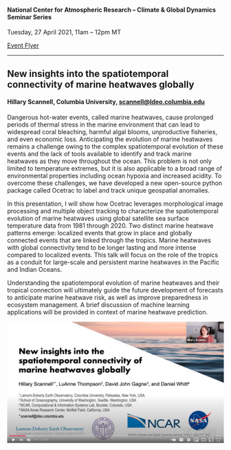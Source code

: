 #### National Center for Atmospheric Research – Climate & Global Dynamics Seminar Series

Tuesday, 27 April 2021, 11am – 12pm MT

[Event Flyer](https://www.cgd.ucar.edu/events/seminars/2020-21/cgd-seminar-h-scannell.pdf)

***
## New insights into the spatiotemporal connectivity of marine heatwaves globally
#### Hillary Scannell, Columbia University, scannell@ldeo.columbia.edu

Dangerous hot-water events, called marine heatwaves, cause prolonged periods of thermal stress in the marine environment that can lead to widespread coral bleaching, harmful algal blooms, unproductive fisheries, and even economic loss. Anticipating the evolution of marine heatwaves remains a challenge owing to the complex spatiotemporal evolution of these events and the lack of tools available to identify and track marine heatwaves as they move throughout the ocean. This problem is not only limited to temperature extremes, but it is also applicable to a broad range of environmental properties including ocean hypoxia and increased acidity. To overcome these challenges, we have developed a new open-source python package called Ocetrac to label and track unique geospatial anomalies.
 
In this presentation, I will show how Ocetrac leverages morphological image processing and multiple object tracking to characterize the spatiotemporal evolution of marine heatwaves using global satellite sea surface temperature data from 1981 through 2020. Two distinct marine heatwave patterns emerge: localized events that grow in place and globally connected events that are linked through the tropics. Marine heatwaves with global connectivity tend to be longer lasting and more intense compared to localized events. This talk will focus on the role of the tropics as a conduit for large-scale and persistent marine heatwaves in the Pacific and Indian Oceans.
 
Understanding the spatiotemporal evolution of marine heatwaves and their tropical connection will ultimately guide the future development of forecasts to anticipate marine heatwave risk, as well as improve preparedness in ecosystem management. A brief discussion of machine learning applications will be provided in context of marine heatwave prediction.

[![Recording](https://github.com/ocetrac/NCAR-CGD-seminar/blob/main/youtube.png)](https://youtu.be/5iMddxJWRUY?t=276 "Recording")
